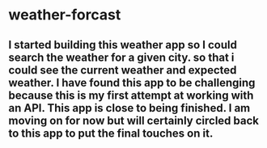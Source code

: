 # weather-forcast
## I started building this weather app so I could search the weather for a given city. so that i could see the current weather and expected weather. I have found this app to be challenging because this is my first attempt at working with an API. This app is close to being finished. I am moving on for now but will certainly circled back to this app to put the final touches on it.
